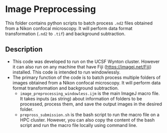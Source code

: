 # Image Preprocessing
This folder contains python scripts to batch process `.nd2` files obtained from a Nikon confocal microscopy. It will perform data format transformation (`.nd2` to `.tif`) and background subtraction.

## Description
- This code was developed to run on the UCSF Wynton cluster. However it can also run on any machine that have Fiji (https://imagej.net/Fiji) installed. This code is intended to run windowlessly.
- The primary function of the code is to batch process multiple folders of images obtained from a Nikon confocal microscopy. It will perform data format transformation and background subtraction. 
    - `image_preprocessing_windowless.ijm`  is the main ImageJ macro file. It takes inputs (as string) about information of folders to be processed,  process them, and save the output images in the desired folder.
    - `prepross_submission.sh` is the bash script to run the macro file on a HPC cluster. However, you can also copy the content of the bash script and run the macro file locally using command line. 
